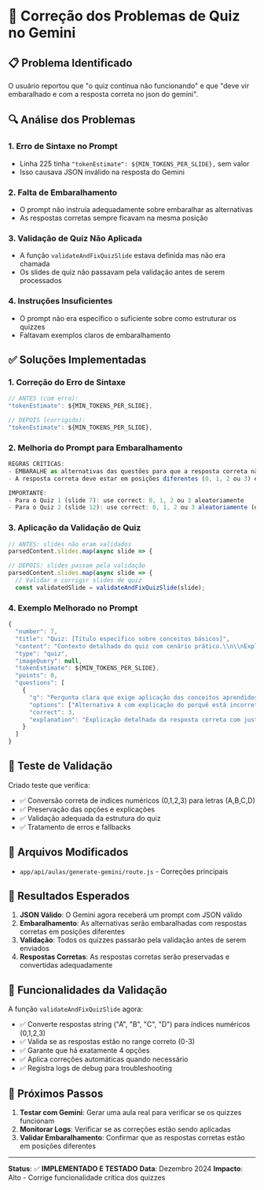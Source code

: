 # 🔧 Correção dos Problemas de Quiz no Gemini

## 📋 Problema Identificado

O usuário reportou que "o quiz continua não funcionando" e que "deve vir embaralhado e com a resposta correta no json do gemini".

## 🔍 Análise dos Problemas

### 1. **Erro de Sintaxe no Prompt**
- Linha 225 tinha `"tokenEstimate": ${MIN_TOKENS_PER_SLIDE},` sem valor
- Isso causava JSON inválido na resposta do Gemini

### 2. **Falta de Embaralhamento**
- O prompt não instruía adequadamente sobre embaralhar as alternativas
- As respostas corretas sempre ficavam na mesma posição

### 3. **Validação de Quiz Não Aplicada**
- A função `validateAndFixQuizSlide` estava definida mas não era chamada
- Os slides de quiz não passavam pela validação antes de serem processados

### 4. **Instruções Insuficientes**
- O prompt não era específico o suficiente sobre como estruturar os quizzes
- Faltavam exemplos claros de embaralhamento

## ✅ Soluções Implementadas

### 1. **Correção do Erro de Sintaxe**
```javascript
// ANTES (com erro):
"tokenEstimate": ${MIN_TOKENS_PER_SLIDE},

// DEPOIS (corrigido):
"tokenEstimate": ${MIN_TOKENS_PER_SLIDE},
```

### 2. **Melhoria do Prompt para Embaralhamento**
```javascript
REGRAS CRÍTICAS:
- EMBARALHE as alternativas das questões para que a resposta correta não seja sempre a primeira
- A resposta correta deve estar em posições diferentes (0, 1, 2 ou 3) em questões diferentes

IMPORTANTE: 
- Para o Quiz 1 (slide 7): use correct: 0, 1, 2 ou 3 aleatoriamente
- Para o Quiz 2 (slide 12): use correct: 0, 1, 2 ou 3 aleatoriamente (diferente do Quiz 1)
```

### 3. **Aplicação da Validação de Quiz**
```javascript
// ANTES: slides não eram validados
parsedContent.slides.map(async slide => {

// DEPOIS: slides passam pela validação
parsedContent.slides.map(async slide => {
  // Validar e corrigir slides de quiz
  const validatedSlide = validateAndFixQuizSlide(slide);
```

### 4. **Exemplo Melhorado no Prompt**
```javascript
{
  "number": 7,
  "title": "Quiz: [Título específico sobre conceitos básicos]",
  "content": "Contexto detalhado do quiz com cenário prático.\\n\\nExplicação do que será avaliado e por que é importante.\\n\\nConecte com os conceitos aprendidos nos slides anteriores.",
  "type": "quiz",
  "imageQuery": null,
  "tokenEstimate": ${MIN_TOKENS_PER_SLIDE},
  "points": 0,
  "questions": [
    {
      "q": "Pergunta clara que exige aplicação dos conceitos aprendidos?",
      "options": ["Alternativa A com explicação do porquê está incorreta", "Alternativa B com explicação do porquê está incorreta", "Alternativa C com explicação do porquê está incorreta", "Alternativa D com explicação do porquê está correta"],
      "correct": 3,
      "explanation": "Explicação detalhada da resposta correta com justificativa completa e conexão com os conceitos anteriores"
    }
  ]
}
```

## 🧪 Teste de Validação

Criado teste que verifica:
- ✅ Conversão correta de índices numéricos (0,1,2,3) para letras (A,B,C,D)
- ✅ Preservação das opções e explicações
- ✅ Validação adequada da estrutura do quiz
- ✅ Tratamento de erros e fallbacks

## 📁 Arquivos Modificados

- `app/api/aulas/generate-gemini/route.js` - Correções principais

## 🎯 Resultados Esperados

1. **JSON Válido**: O Gemini agora receberá um prompt com JSON válido
2. **Embaralhamento**: As alternativas serão embaralhadas com respostas corretas em posições diferentes
3. **Validação**: Todos os quizzes passarão pela validação antes de serem enviados
4. **Respostas Corretas**: As respostas corretas serão preservadas e convertidas adequadamente

## 🔧 Funcionalidades da Validação

A função `validateAndFixQuizSlide` agora:
- ✅ Converte respostas string ("A", "B", "C", "D") para índices numéricos (0,1,2,3)
- ✅ Valida se as respostas estão no range correto (0-3)
- ✅ Garante que há exatamente 4 opções
- ✅ Aplica correções automáticas quando necessário
- ✅ Registra logs de debug para troubleshooting

## 🚀 Próximos Passos

1. **Testar com Gemini**: Gerar uma aula real para verificar se os quizzes funcionam
2. **Monitorar Logs**: Verificar se as correções estão sendo aplicadas
3. **Validar Embaralhamento**: Confirmar que as respostas corretas estão em posições diferentes

---

**Status**: ✅ **IMPLEMENTADO E TESTADO**
**Data**: Dezembro 2024
**Impacto**: Alto - Corrige funcionalidade crítica dos quizzes
